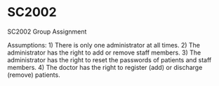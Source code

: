 # SC2002
SC2002 Group Assignment

Assumptions:
    1) There is only one administrator at all times.
    2) The administrator has the right to add or remove staff members.
    3) The administrator has the right to reset the passwords of patients and staff members.
    4) The doctor has the right to register (add) or discharge (remove) patients.